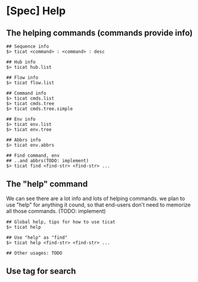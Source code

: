 # [Spec] Help

## The helping commands (commands provide info)
```
## Sequence info
$> ticat <command> : <command> : desc

## Hub info
$> ticat hub.list

## Flow info
$> ticat flow.list

## Command info
$> ticat cmds.list
$> ticat cmds.tree
$> ticat cmds.tree.simple

## Env info
$> ticat env.list
$> ticat env.tree

## Abbrs info
$> ticat env.abbrs

## Find command, env
## ..and abbrs(TODO: implement)
$> ticat find <find-str> <find-str> ...
```

## The "help" command
We can see there are a lot info and lots of helping commands.
we plan to use "help" for anything it cound, so that end-users don't need to memorize all those commands.
(TODO: implement)
```
## Global help, tips for how to use ticat
$> ticat help

## Use "help" as "find"
$> ticat help <find-str> <find-str> ...

## Other usages: TODO
```

## Use tag for search
